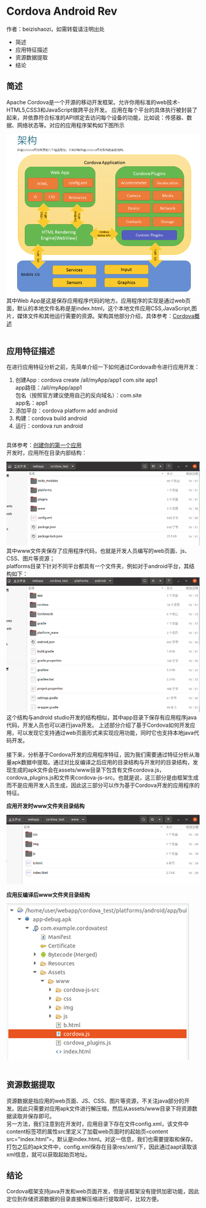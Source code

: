 # Cordova Android Rev
作者：beizishaozi，如需转载请注明出处
+ 简述
+ 应用特征描述
+ 资源数据提取
+ 结论

## 简述
Apache Cordova是一个开源的移动开发框架。允许你用标准的web技术-HTML5,CSS3和JavaScript做跨平台开发。 应用在每个平台的具体执行被封装了起来，并依靠符合标准的API绑定去访问每个设备的功能，比如说：传感器、数据、网络状态等。对应的应用程序架构如下图所示
<div align=left><img src="./image/Cordova/cordova_arch.png"/></div>
其中Web App是这是保存应用程序代码的地方。应用程序的实现是通过web页面，默认的本地文件名称是是index.html，这个本地文件应用CSS,JavaScript,图片，媒体文件和其他运行需要的资源。架构其他部分介绍，具体参考：<a href="http://cordova.axuer.com/docs/zh-cn/latest/guide/overview/index.html" target="_blank">Cordova概述</a>  

<br>
<br>

## 应用特征描述
在进行应用特征分析之前，先简单介绍一下如何通过Cordova命令进行应用开发：
1. 创建App : cordova create /all/myApp/app1 com.site app1  
   app路径：/all/myApp/app1  
   包名（按照官方建议使用自己的反向域名）：com.site  
   app名：app1
2. 添加平台：cordova platform add android
3. 构建：cordova build android
4. 运行：cordova run android  
##
具体参考：<a href="http://cordova.axuer.com/docs/zh-cn/latest/guide/cli/index.html" target="_blank">创建你的第一个应用</a>  
开发时，应用所在目录内部结构：
<div align=left><img src="./image/Cordova/cordova_proj.png"/></div>其中www文件夹保存了应用程序代码，也就是开发人员编写的web页面、js、CSS、图片等资源； <br> 
platforms目录下针对不同平台都具有一个文件夹，例如对于android平台，其结构如下：
<div align=left><img src="./image/Cordova/cordova_android.png"/></div>这个结构与android studio开发的结构相似，其中app目录下保存有应用程序java代码，开发人员也可以进行java开发。
上述部分介绍了基于Cordova如何开发应用，可以发现它支持通过web页面形式来实现应用功能，同时它也支持本地java代码开发。<br><br>
接下来，分析基于Cordova开发的应用程序特征，因为我们需要通过特征分析从海量apk数据中提取。通过对比反编译之后应用的目录结构与开发时的目录结构，发现生成的apk文件会在assets/www目录下包含有文件cordova.js，cordova_plugins.js和文件夹cordova-js-src。也就是说，这三部分是由框架生成而不是应用开发人员生成，因此这三部分可以作为基于Cordova开发的应用程序的特征。<br>

**应用开发时www文件夹目录结构**
<div align=left><img src="./image/Cordova/cordova_beforecompile.png"/></div>

**应用反编译后www文件夹目录结构**
<div align=left><img src="./image/Cordova/cordova_decompiled.png"/></div>
<br>

## 资源数据提取
资源数据是指应用的web页面、JS、CSS、图片等资源，不关注java部分的开发。因此只需要对应用apk文件进行解压缩，然后从assets/www目录下将资源数据读取并保存即可。<br>
另一方法，我们注意到在开发时，应用目录下存在文件config.xml，该文件中content标签项的属性src里定义了加载web页面时的起始页`<`content src="index.html"`>`，默认是index.html。对这一信息，我们也需要提取和保存。打包之后的apk文件中，config.xml保存在目录res/xml/下，因此通过aapt读取该xml信息，就可以获取起始页地址。

## 结论
Cordova框架支持java开发和web页面开发，但是该框架没有提供加密功能，因此定位到存储资源数据的目录直接解压缩进行提取即可，比较方便。